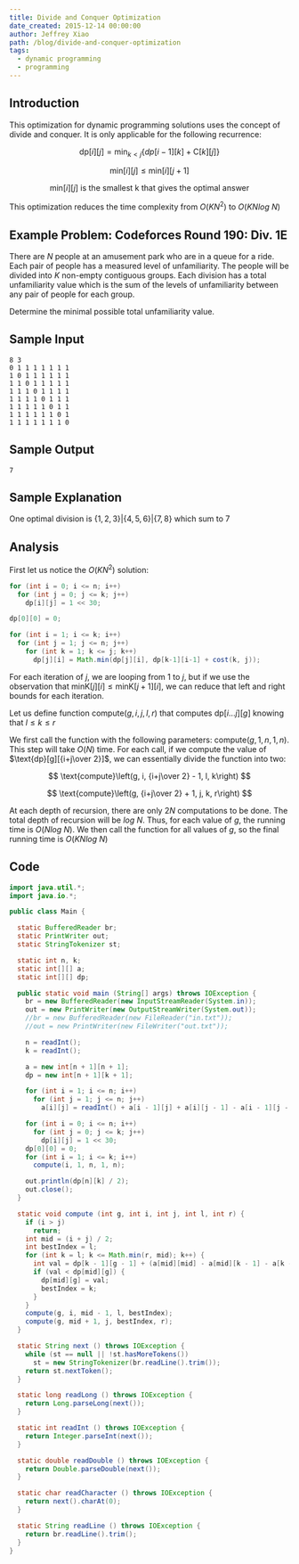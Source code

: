 ```yaml
---
title: Divide and Conquer Optimization
date_created: 2015-12-14 00:00:00
author: Jeffrey Xiao
path: /blog/divide-and-conquer-optimization
tags:
  - dynamic programming
  - programming
---
```


## Introduction

This optimization for dynamic programming solutions uses the concept of divide and conquer. It is
only applicable for the following recurrence:

$$
\text{dp}[i][j] = \min_{k < j}\{dp[i-1][k] + \text{C}[k][j]\}
$$

$$
\text{min}[i][j] \leq \text{min}[i][j+1]
$$

$$
\text{min}[i][j] \text{ is the smallest k that gives the optimal answer}
$$

This optimization reduces the time complexity from $O(KN^2)$ to $O(KN log \ N)$

## Example Problem: Codeforces Round 190: Div. 1E

There are $N$ people at an amusement park who are in a queue for a ride. Each pair of people has a
measured level of unfamiliarity. The people will be divided into $K$ non-empty contiguous groups.
Each division has a total unfamiliarity value which is the sum of the levels of unfamiliarity
between any pair of people for each group.

Determine the minimal possible total unfamiliarity value.

## Sample Input

```
8 3
0 1 1 1 1 1 1 1
1 0 1 1 1 1 1 1
1 1 0 1 1 1 1 1
1 1 1 0 1 1 1 1
1 1 1 1 0 1 1 1
1 1 1 1 1 0 1 1
1 1 1 1 1 1 0 1
1 1 1 1 1 1 1 0
```

## Sample Output

```
7
```

## Sample Explanation

One optimal division is $\{1, 2, 3\} | \{4, 5, 6\} | \{7, 8\}$ which sum to $7$

## Analysis

First let us notice the $O(KN^2)$ solution:

```java
for (int i = 0; i <= n; i++)
  for (int j = 0; j <= k; j++)
    dp[i][j] = 1 << 30;

dp[0][0] = 0;

for (int i = 1; i <= k; i++)
  for (int j = 1; j <= n; j++)
    for (int k = 1; k <= j; k++)
      dp[j][i] = Math.min(dp[j][i], dp[k-1][i-1] + cost(k, j));
```

For each iteration of $j$, we are looping from $1$ to $j$, but if we use the observation that
$\text{minK}[j][i] \leq \text{minK}[j+1][i]$, we can reduce that left and right bounds for each
iteration.

Let us define function $\text{compute}(g, i, j, l, r)$ that computes $\text{dp}[i...j][g]$ knowing
that $l \leq k \leq r$

We first call the function with the following parameters: $\text{compute}(g, 1, n, 1, n)$. This step
will take $O(N)$ time. For each call, if we compute the value of $\text{dp}[g][{i+j\over 2}]$, we
can essentially divide the function into two:

$$
\text{compute}\left(g, i, {i+j\over 2} - 1, l, k\right)
$$

$$
\text{compute}\left(g, {i+j\over 2} + 1, j, k, r\right)
$$

At each depth of recursion, there are only $2N$ computations to be done. The total depth of
recursion will be $log\ N$. Thus, for each value of $g$, the running time is $O(Nlog\ N)$. We then
call the function for all values of $g$, so the final running time is $O(KNlog\ N)$

## Code

```java
import java.util.*;
import java.io.*;

public class Main {

  static BufferedReader br;
  static PrintWriter out;
  static StringTokenizer st;

  static int n, k;
  static int[][] a;
  static int[][] dp;

  public static void main (String[] args) throws IOException {
    br = new BufferedReader(new InputStreamReader(System.in));
    out = new PrintWriter(new OutputStreamWriter(System.out));
    //br = new BufferedReader(new FileReader("in.txt"));
    //out = new PrintWriter(new FileWriter("out.txt"));

    n = readInt();
    k = readInt();

    a = new int[n + 1][n + 1];
    dp = new int[n + 1][k + 1];

    for (int i = 1; i <= n; i++)
      for (int j = 1; j <= n; j++)
        a[i][j] = readInt() + a[i - 1][j] + a[i][j - 1] - a[i - 1][j - 1];

    for (int i = 0; i <= n; i++)
      for (int j = 0; j <= k; j++)
        dp[i][j] = 1 << 30;
    dp[0][0] = 0;
    for (int i = 1; i <= k; i++)
      compute(i, 1, n, 1, n);

    out.println(dp[n][k] / 2);
    out.close();
  }

  static void compute (int g, int i, int j, int l, int r) {
    if (i > j)
      return;
    int mid = (i + j) / 2;
    int bestIndex = l;
    for (int k = l; k <= Math.min(r, mid); k++) {
      int val = dp[k - 1][g - 1] + (a[mid][mid] - a[mid][k - 1] - a[k - 1][mid] + a[k - 1][k - 1]);
      if (val < dp[mid][g]) {
        dp[mid][g] = val;
        bestIndex = k;
      }
    }
    compute(g, i, mid - 1, l, bestIndex);
    compute(g, mid + 1, j, bestIndex, r);
  }

  static String next () throws IOException {
    while (st == null || !st.hasMoreTokens())
      st = new StringTokenizer(br.readLine().trim());
    return st.nextToken();
  }

  static long readLong () throws IOException {
    return Long.parseLong(next());
  }

  static int readInt () throws IOException {
    return Integer.parseInt(next());
  }

  static double readDouble () throws IOException {
    return Double.parseDouble(next());
  }

  static char readCharacter () throws IOException {
    return next().charAt(0);
  }

  static String readLine () throws IOException {
    return br.readLine().trim();
  }
}
```
